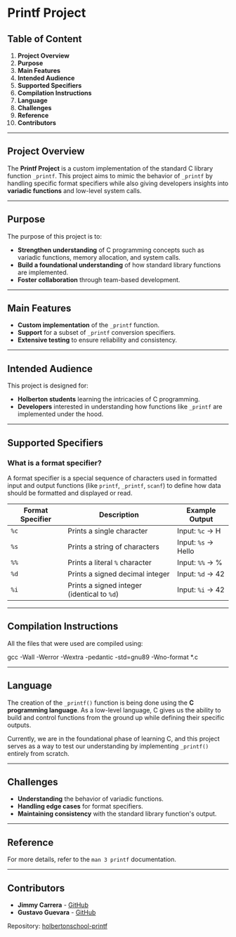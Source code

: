 # **Printf Project**

## **Table of Content**
1. **Project Overview**
2. **Purpose**
3. **Main Features**
4. **Intended Audience**
5. **Supported Specifiers**
6. **Compilation Instructions**
7. **Language**
8. **Challenges**
9. **Reference**
10. **Contributors**

---

## **Project Overview**

The **Printf Project** is a custom implementation of the standard C library function `_printf`. This project aims to mimic the behavior of `_printf` by handling specific format specifiers while also giving developers insights into **variadic functions** and low-level system calls.

---

## **Purpose**

The purpose of this project is to:

- **Strengthen understanding** of C programming concepts such as variadic functions, memory allocation, and system calls.
- **Build a foundational understanding** of how standard library functions are implemented.
- **Foster collaboration** through team-based development.

---

## **Main Features**

- **Custom implementation** of the `_printf` function.
- **Support** for a subset of `_printf` conversion specifiers.
- **Extensive testing** to ensure reliability and consistency.

---

## **Intended Audience**

This project is designed for:

- **Holberton students** learning the intricacies of C programming.
- **Developers** interested in understanding how functions like `_printf` are implemented under the hood.

---

## **Supported Specifiers**

### **What is a format specifier?**

A format specifier is a special sequence of characters used in formatted input and output functions (like `printf`, `_printf`, `scanf`) to define how data should be formatted and displayed or read.

| **Format Specifier** | **Description**                    | **Example Output**   |
|-----------------------|------------------------------------|-----------------------|
| `%c`                 | Prints a single character         | Input: `%c` -> H     |
| `%s`                 | Prints a string of characters     | Input: `%s` -> Hello |
| `%%`                 | Prints a literal `%` character    | Input: `%%` -> %     |
| `%d`                 | Prints a signed decimal integer   | Input: `%d` -> 42    |
| `%i`                 | Prints a signed integer (identical to `%d`) | Input: `%i` -> 42 |

---

## **Compilation Instructions**

All the files that were used are compiled using:  

gcc -Wall -Werror -Wextra -pedantic -std=gnu89 -Wno-format *.c

---

## **Language**

The creation of the `_printf()` function is being done using the **C programming language**. As a low-level language, C gives us the ability to build and control functions from the ground up while defining their specific outputs.  

Currently, we are in the foundational phase of learning C, and this project serves as a way to test our understanding by implementing `_printf()` entirely from scratch.

---

## **Challenges**

- **Understanding** the behavior of variadic functions.
- **Handling edge cases** for format specifiers.
- **Maintaining consistency** with the standard library function's output.

---

## **Reference**

For more details, refer to the `man 3 printf` documentation.

---

## **Contributors**

- **Jimmy Carrera** - [GitHub](https://github.com/Jcarrera007)
- **Gustavo Guevara** - [GitHub](https://github.com/GGGtrainer)

Repository: [holbertonschool-printf](https://github.com/GGGtrainer/holbertonschool-printf)
